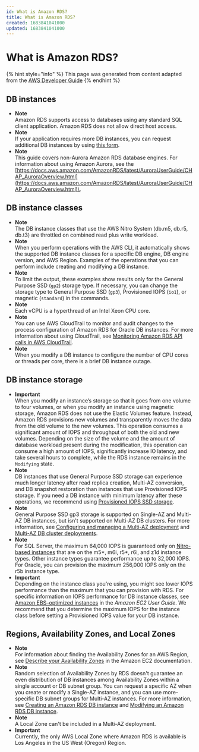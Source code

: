 ```yaml
---
id: What is Amazon RDS?
title: What is Amazon RDS?
created: 1683841041000
updated: 1683841041000
---
```

# What is Amazon RDS?

{% hint style="info" %}
This page was generated from content adapted from the [AWS Developer Guide](https://github.com/awsdocs/amazon-rds-user-guide.git)
{% endhint %}

## DB instances

- **Note**  
Amazon RDS supports access to databases using any standard SQL client application\. Amazon RDS does not allow direct host access\.
- **Note**  
If your application requires more DB instances, you can request additional DB instances by using [this form](https://console.aws.amazon.com/support/home#/case/create?issueType=service-limit-increase&limitType=service-code-rds-instances)\.
- **Note**  
This guide covers non\-Aurora Amazon RDS database engines\. For information about using Amazon Aurora, see the [https://docs.aws.amazon.com/AmazonRDS/latest/AuroraUserGuide/CHAP_AuroraOverview.html](https://docs.aws.amazon.com/AmazonRDS/latest/AuroraUserGuide/CHAP_AuroraOverview.html)\.


## DB instance classes

- **Note**  
The DB instance classes that use the AWS Nitro System \(db\.m5, db\.r5, db\.t3\) are throttled on combined read plus write workload\.
- **Note**  
When you perform operations with the AWS CLI, it automatically shows the supported DB instance classes for a specific DB engine, DB engine version, and AWS Region\. Examples of the operations that you can perform include creating and modifying a DB instance\.
- **Note**  
To limit the output, these examples show results only for the General Purpose SSD \(`gp2`\) storage type\. If necessary, you can change the storage type to General Purpose SSD \(`gp3`\), Provisioned IOPS \(`io1`\), or magnetic \(`standard`\) in the commands\.
- **Note**  
Each vCPU is a hyperthread of an Intel Xeon CPU core\.
- **Note**  
You can use AWS CloudTrail to monitor and audit changes to the process configuration of Amazon RDS for Oracle DB instances\. For more information about using CloudTrail, see [Monitoring Amazon RDS API calls in AWS CloudTrail](logging-using-cloudtrail.md)\.
- **Note**  
When you modify a DB instance to configure the number of CPU cores or threads per core, there is a brief DB instance outage\.


## DB instance storage

- **Important**  
When you modify an instance’s storage so that it goes from one volume to four volumes, or when you modify an instance using magnetic storage, Amazon RDS does not use the Elastic Volumes feature\. Instead, Amazon RDS provisions new volumes and transparently moves the data from the old volume to the new volumes\. This operation consumes a significant amount of IOPS and throughput of both the old and new volumes\. Depending on the size of the volume and the amount of database workload present during the modification, this operation can consume a high amount of IOPS, significantly increase IO latency, and take several hours to complete, while the RDS instance remains in the `Modifying` state\.
- **Note**  
DB instances that use General Purpose SSD storage can experience much longer latency after read replica creation, Multi\-AZ conversion, and DB snapshot restoration than instances that use Provisioned IOPS storage\. If you need a DB instance with minimum latency after these operations, we recommend using [Provisioned IOPS SSD storage](#USER_PIOPS)\.
- **Note**  
General Purpose SSD gp3 storage is supported on Single\-AZ and Multi\-AZ DB instances, but isn't supported on Multi\-AZ DB clusters\. For more information, see [Configuring and managing a Multi\-AZ deployment](Concepts.MultiAZ.md) and [Multi\-AZ DB cluster deployments](multi-az-db-clusters-concepts.md)\.
- **Note**  
For SQL Server, the maximum 64,000 IOPS is guaranteed only on [Nitro\-based instances](https://docs.aws.amazon.com/AWSEC2/latest/UserGuide/instance-types.html#ec2-nitro-instances) that are on the m5\*, m6i, r5\*, r6i, and z1d instance types\. Other instance types guarantee performance up to 32,000 IOPS\.  
For Oracle, you can provision the maximum 256,000 IOPS only on the r5b instance type\.
- **Important**  
Depending on the instance class you're using, you might see lower IOPS performance than the maximum that you can provision with RDS\. For specific information on IOPS performance for DB instance classes, see [Amazon EBS–optimized instances](https://docs.aws.amazon.com/AWSEC2/latest/UserGuide/ebs-optimized.html) in the *Amazon EC2 User Guide*\. We recommend that you determine the maximum IOPS for the instance class before setting a Provisioned IOPS value for your DB instance\.


## Regions, Availability Zones, and Local Zones

- **Note**  
For information about finding the Availability Zones for an AWS Region, see [Describe your Availability Zones](https://docs.aws.amazon.com/AWSEC2/latest/UserGuide/using-regions-availability-zones.html#availability-zones-describe) in the Amazon EC2 documentation\.
- **Note**  
Random selection of Availability Zones by RDS doesn't guarantee an even distribution of DB instances among Availability Zones within a single account or DB subnet group\. You can request a specific AZ when you create or modify a Single\-AZ instance, and you can use more\-specific DB subnet groups for Multi\-AZ instances\. For more information, see [Creating an Amazon RDS DB instance](USER_CreateDBInstance.md) and [Modifying an Amazon RDS DB instance](Overview.DBInstance.Modifying.md)\.
- **Note**  
A Local Zone can't be included in a Multi\-AZ deployment\.
- **Important**  
Currently, the only AWS Local Zone where Amazon RDS is available is Los Angeles in the US West \(Oregon\) Region\.


